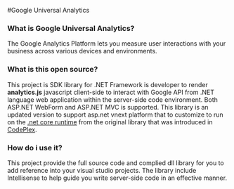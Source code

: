 #Google Universal Analytics

### What is Google Universal Analytics?
The Google Analytics Platform lets you measure user interactions with your business across various devices and environments.

### What is this open source?
This project is SDK library for .NET Framework is developer to render **analytics.js** javascript client-side to interact with Google API from .NET language web application within the server-side code environment. Both ASP.NET WebForm and ASP.NET MVC is supported. This library is an updated version to support asp.net vnext platform that to customize to run on the [.net core runtime](https://github.com/dotnet/corefx) from the original library that was introduced in [CodePlex](http://universalanalytics.codeplex.com).

### How do i use it?
This project provide the full source code and complied dll library for you to add reference into your visual studio projects. The library include Intellisense to help guide you write server-side code in an effective manner.
